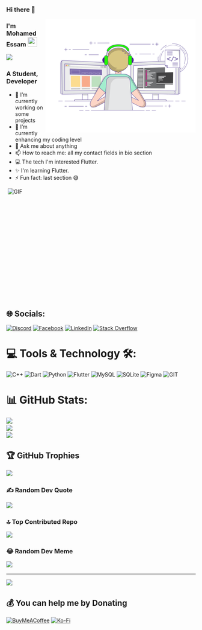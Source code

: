 ### Hi there 👋
<img align="right" alt="Coding" width="400" src="https://raw.githubusercontent.com/devSouvik/devSouvik/master/gif3.gif">

### I'm Mohamed Essam <img src="https://media.giphy.com/media/hvRJCLFzcasrR4ia7z/giphy.gif" height="25px" width="25px">
![](https://visitor-badge.glitch.me/badge?page_id=mhmzdev.mhmzdev)

### A Student, Developer

- 🔭 I’m currently working on some projects
- 🌱 I’m currently enhancing my coding level
- 💬 Ask me about anything
- 📫 How to reach me: all my contact fields in bio section
- 💻 The tech I'm interested Flutter.
- ✨ I'm learning Flutter.
- ⚡ Fun fact: last section 😅

<img align="right" alt="GIF" src="code.gif" width="500" height="320" />

## 🌐 Socials:
[![Discord](https://img.shields.io/badge/Discord-%237289DA.svg?logo=discord&logoColor=white)](https://discord.gg/Ibrahim_Mansour#2262) 
[![Facebook](https://img.shields.io/badge/Facebook-%231877F2.svg?logo=Facebook&logoColor=white)](https://www.facebook.com/profile.php?id=100006258310695) 
[![LinkedIn](https://img.shields.io/badge/LinkedIn-%230077B5.svg?logo=linkedin&logoColor=white)](https://www.linkedin.com/in/mohamedesam0/) 
[![Stack Overflow](https://img.shields.io/badge/-Stackoverflow-FE7A16?logo=stack-overflow&logoColor=white)](https://stackoverflow.com/users/19076207/ibrahim-mansour) 

# 💻 Tools & Technology 🛠:
![C++](https://img.shields.io/badge/c++-%2300599C.svg?style=for-the-badge&logo=c%2B%2B&logoColor=white) ![Dart](https://img.shields.io/badge/dart-%230175C2.svg?style=for-the-badge&logo=dart&logoColor=white) ![Python](https://img.shields.io/badge/python-3670A0?style=for-the-badge&logo=python&logoColor=ffdd54) ![Flutter](https://img.shields.io/badge/Flutter-%2302569B.svg?style=for-the-badge&logo=Flutter&logoColor=white) ![MySQL](https://img.shields.io/badge/mysql-%2300f.svg?style=for-the-badge&logo=mysql&logoColor=white) ![SQLite](https://img.shields.io/badge/sqlite-%2307405e.svg?style=for-the-badge&logo=sqlite&logoColor=white) 	![Figma](https://img.shields.io/badge/figma-%23F24E1E.svg?style=for-the-badge&logo=figma&logoColor=white) ![GIT](https://img.shields.io/badge/Git-fc6d26?style=for-the-badge&logo=git&logoColor=white)

# 📊 GitHub Stats:
![](https://github-readme-stats.vercel.app/api?username=MOHAMEDESAMX&theme=dark&hide_border=false&include_all_commits=true&count_private=true)<br/>
![](https://github-readme-streak-stats.herokuapp.com/?user=MOHAMEDESAMX&theme=dark&hide_border=false)<br/>
![](https://github-readme-stats.vercel.app/api/top-langs/?username=MOHAMEDESAMX&theme=dark&hide_border=false&include_all_commits=true&count_private=true&layout=compact)

## 🏆 GitHub Trophies
![](https://github-profile-trophy.vercel.app/?username=MOHAMEDESAMX&theme=radical&no-frame=false&no-bg=true&margin-w=4)

### ✍️ Random Dev Quote
![](https://quotes-github-readme.vercel.app/api?type=horizontal&theme=radical)

### 🔝 Top Contributed Repo
![](https://github-contributor-stats.vercel.app/api?username=MOHAMEDESAMX&limit=5&theme=dark&combine_all_yearly_contributions=true)

### 😂 Random Dev Meme
<img src='https://randommeme-five.vercel.app/' style="height: 400px;"/>

---
[![](https://visitcount.itsvg.in/api?id=MOHAMEDESAMX&icon=0&color=0)](https://visitcount.itsvg.in)

## 💰 You can help me by Donating
[![BuyMeACoffee](https://img.shields.io/badge/Buy%20Me%20a%20Coffee-ffdd00?style=for-the-badge&logo=buy-me-a-coffee&logoColor=black)](https://buymeacoffee.com/mohamedessamx) 
[![Ko-Fi](https://img.shields.io/badge/Ko--fi-F16061?style=for-the-badge&logo=ko-fi&logoColor=white)](https://ko-fi.com/mohamedessamx) 
